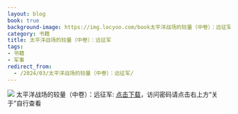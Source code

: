 ```yaml
---
layout: blog
book: true
background-image: https://img.locyoo.com/book太平洋战场的较量（中卷）：远征军.jpg
category: 书籍
title: 太平洋战场的较量（中卷）：远征军
tags:
- 书籍
- 军事
redirect_from:
  - /2024/03/太平洋战场的较量（中卷）：远征军/
---
```

![](https://img.locyoo.com/book太平洋战场的较量（中卷）：远征军.jpg)
太平洋战场的较量（中卷）：远征军: <a name = "ref1" href="https://url18.ctfile.com/f/50983618-1350065468-3b884f?p=3619">点击下载</a>，访问密码请点击右上方“关于”自行查看